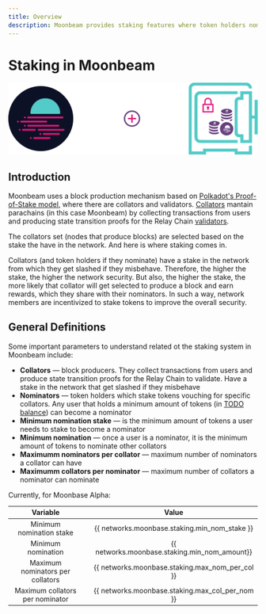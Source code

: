 ```yaml
---
title: Overview
description: Moonbeam provides staking features where token holders nominate collators with their tokens and earn rewards
---
```


# Staking  in Moonbeam

![Staking Moonbeam Banner](/images/staking/staking-overview-banner.png)

## Introduction

Moonbeam uses a block production mechanism based on [Polkadot's Proof-of-Stake model](https://wiki.polkadot.network/docs/en/learn-consensus), where there are collators and validators. [Collators](https://wiki.polkadot.network/docs/en/learn-collator) mantain parachains (in this case Moonbeam) by collecting transactions from users and producing state transition proofs for the Relay Chain [validators](https://wiki.polkadot.network/docs/en/learn-validator). 

The collators set (nodes that produce blocks) are selected based on the stake the have in the network. And here is where staking comes in. 

Collators (and token holders if they nominate) have a stake in the network from which they get slashed if they misbehave. Therefore, the higher the stake, the higher the network security. But also, the higher the stake, the more likely that collator will get selected to produce a block and earn rewards, which they share with their nominators. In such a way, network members are incentivized to stake tokens to improve the overall security.

## General Definitions

Some important parameters to understand related ot the staking system in Moonbeam include:

 - **Collators** — block producers. They collect transactions from users and produce state transition proofs for the Relay Chain to validate. Have a stake in the network that get slashed if they misbehave
 - **Nominators** — token holders which stake tokens vouching for specific collators. Any user that holds a minimum amount of tokens (in [TODO balance](https://wiki.polkadot.network/docs/en/learn-accounts#balance-types)) can become a nominator
 - **Minimum nomination stake** — is the minimum amount of tokens a user needs to stake to become a nominator
 - **Minimum nomination** — once a user is a nominator, it is the minimum amount of tokens to nominate other collators
 - **Maximumm nominators per collator** —  maximum number of nominators a collator can have
 - **Maximumm collators per nominator** —  maximum number of collators a nominator can nominate

Currently, for Moonbase Alpha:

|      Variable                  |   |                 Value                         |
|:------------------------------:|:-:|:---------------------------------------------:|
|Minimum nomination stake        |   | {{ networks.moonbase.staking.min_nom_stake }} |
|Minimum nomination              |   | {{ networks.moonbase.staking.min_nom_amount}} |
|Maximum nominators per collators|   | {{ networks.moonbase.staking.max_nom_per_col }} |
|Maximum collators per nominator|   | {{ networks.moonbase.staking.max_col_per_nom }} |
